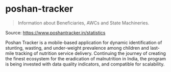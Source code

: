 # poshan-tracker

> Information about Beneficiaries, AWCs and State Machineries.

Source: https://www.poshantracker.in/statistics

Poshan Tracker is a mobile-based application for dynamic identification of stunting, wasting, and under-weight prevalence among children and last-mile tracking of nutrition service delivery. Continuing the journey of creating the finest ecosystem for the eradication of malnutrition in India, the program is being invested with data quality indicators, and compatible for scalability.
